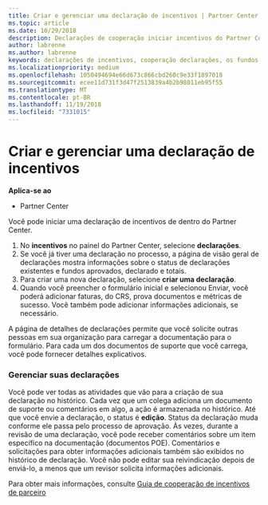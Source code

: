 ```yaml
---
title: Criar e gerenciar uma declaração de incentivos | Partner Center
ms.topic: article
ms.date: 10/29/2018
description: Declarações de cooperação iniciar incentivos do Partner Center.
author: labrenne
ms.author: labrenne
keywords: declarações de incentivos, cooperação declarações, os fundos cooperativos
ms.localizationpriority: medium
ms.openlocfilehash: 1050494694e66d673c866cbd260c9e33f1897018
ms.sourcegitcommit: ecee11d731f3d47f2513839a4b2b98011eb95f55
ms.translationtype: MT
ms.contentlocale: pt-BR
ms.lasthandoff: 11/19/2018
ms.locfileid: "7331015"
---
```

# <a name="create-and-manage-an-incentives-claim"></a>Criar e gerenciar uma declaração de incentivos

**Aplica-se ao**
- Partner Center

Você pode iniciar uma declaração de incentivos de dentro do Partner Center. 

1. No **incentivos** no painel do Partner Center, selecione **declarações**.
2.  Se você já tiver uma declaração no processo, a página de visão geral de declarações mostra informações sobre o status de declarações existentes e fundos aprovados, declarado e totais.
3.  Para criar uma nova declaração, selecione **criar uma declaração**.
4.  Quando você preencher o formulário inicial e selecionou Enviar, você poderá adicionar faturas, do CRS, prova documentos e métricas de sucesso. Você também pode adicionar informações adicionais, se necessário.

A página de detalhes de declarações permite que você solicite outras pessoas em sua organização para carregar a documentação para o formulário. Para cada um dos documentos de suporte que você carrega, você pode fornecer detalhes explicativos. 

### <a name="manage-your-claims"></a>Gerenciar suas declarações

Você pode ver todas as atividades que vão para a criação de sua declaração no histórico. Cada vez que um colega adiciona um documento de suporte ou comentários em algo, a ação é armazenada no histórico. Até que você envie a declaração, o status é **edição**. Status da declaração muda conforme ele passa pelo processo de aprovação. Às vezes, durante a revisão de uma declaração, você pode receber comentários sobre um item específico na documentação (documentos POE). Comentários e solicitações para obter informações adicionais também são exibidos no histórico de declaração. Você não pode editar sua reivindicação depois de enviá-lo, a menos que um revisor solicita informações adicionais.

Para obter mais informações, consulte [Guia de cooperação de incentivos de parceiro](https://assets.microsoft.com/coop-guidebook.pdf)
